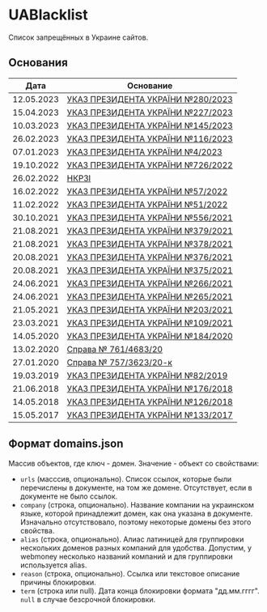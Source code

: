 # UABlacklist

Список запрещённых в Украине сайтов.

## Основания
| Дата       | Основание                                                                                 |
| ---------- | ----------------------------------------------------------------------------------------- |
| 12.05.2023 | [УКАЗ ПРЕЗИДЕНТА УКРАЇНИ №280/2023](https://www.president.gov.ua/documents/2802023-46761) |
| 15.04.2023 | [УКАЗ ПРЕЗИДЕНТА УКРАЇНИ №227/2023](https://www.president.gov.ua/documents/2272023-46525) |
| 10.03.2023 | [УКАЗ ПРЕЗИДЕНТА УКРАЇНИ №145/2023](https://www.president.gov.ua/documents/1452023-46085) |
| 26.02.2023 | [УКАЗ ПРЕЗИДЕНТА УКРАЇНИ №116/2023](https://www.president.gov.ua/documents/1162023-45965) |
| 07.01.2023 | [УКАЗ ПРЕЗИДЕНТА УКРАЇНИ №4/2023](https://www.president.gov.ua/documents/42023-45517)     |
| 19.10.2022 | [УКАЗ ПРЕЗИДЕНТА УКРАЇНИ №726/2022](https://www.president.gov.ua/documents/7262022-44481) |
| 26.02.2022 | [НКРЗІ](https://nkrzi.gov.ua/index.php?r=site/index&pg=99&id=2249)                        |
| 16.02.2022 | [УКАЗ ПРЕЗИДЕНТА УКРАЇНИ №57/2022](https://www.president.gov.ua/documents/572022-41373)   |
| 11.02.2022 | [УКАЗ ПРЕЗИДЕНТА УКРАЇНИ №51/2022](https://www.president.gov.ua/documents/512022-41349)   |
| 30.10.2021 | [УКАЗ ПРЕЗИДЕНТА УКРАЇНИ №556/2021](https://www.president.gov.ua/documents/5562021-40497) |
| 21.08.2021 | [УКАЗ ПРЕЗИДЕНТА УКРАЇНИ №379/2021](https://www.president.gov.ua/documents/3792021-39757) |
| 21.08.2021 | [УКАЗ ПРЕЗИДЕНТА УКРАЇНИ №378/2021](https://www.president.gov.ua/documents/3782021-39753) |
| 20.08.2021 | [УКАЗ ПРЕЗИДЕНТА УКРАЇНИ №376/2021](https://www.president.gov.ua/documents/3762021-39745) |
| 20.08.2021 | [УКАЗ ПРЕЗИДЕНТА УКРАЇНИ №375/2021](https://www.president.gov.ua/documents/3752021-39741) |
| 24.06.2021 | [УКАЗ ПРЕЗИДЕНТА УКРАЇНИ №266/2021](https://www.president.gov.ua/documents/2662021-39265) |
| 24.06.2021 | [УКАЗ ПРЕЗИДЕНТА УКРАЇНИ №265/2021](https://www.president.gov.ua/documents/2652021-39261) |
| 21.05.2021 | [УКАЗ ПРЕЗИДЕНТА УКРАЇНИ №203/2021](https://www.president.gov.ua/documents/2032021-38949) |
| 23.03.2021 | [УКАЗ ПРЕЗИДЕНТА УКРАЇНИ №109/2021](https://www.president.gov.ua/documents/1092021-37481) |
| 14.05.2020 | [УКАЗ ПРЕЗИДЕНТА УКРАЇНИ №184/2020](https://www.president.gov.ua/documents/1842020-33629) |
| 13.02.2020 | [Cправа № 761/4683/20](https://nkrzi.gov.ua/index.php?r=site/index&pg=99&id=1876)         |
| 27.01.2020 | [Cправа № 757/3623/20-к](https://nkrzi.gov.ua/index.php?r=site/index&pg=99&id=1870)       |
| 19.03.2019 | [УКАЗ ПРЕЗИДЕНТА УКРАЇНИ №82/2019](https://www.president.gov.ua/documents/822019-26290)   |
| 21.06.2018 | [УКАЗ ПРЕЗИДЕНТА УКРАЇНИ №176/2018](https://www.president.gov.ua/documents/1762018-24362) |
| 14.05.2018 | [УКАЗ ПРЕЗИДЕНТА УКРАЇНИ №126/2018](https://www.president.gov.ua/documents/1262018-24150) |
| 15.05.2017 | [УКАЗ ПРЕЗИДЕНТА УКРАЇНИ №133/2017](https://www.president.gov.ua/documents/1332017-21850) |

## Формат domains.json

Массив объектов, где ключ - домен. Значение - объект со свойствами:

- `urls` (масссив, опционально). Список ссылок, которые были перечислены в документе, на том же домене. Отсутствует, 
  если в документе не было ссылок.
- `company` (строка, опционально). Название компании на украинском языке, которой принадлежит домен, как она указана в 
  документе. Изначально отсутствовало, поэтому некоторые домены без этого свойства.
- `alias` (строка, опционально). Алиас латиницей для группировки нескольких доменов разных компаний для удобства. 
  Допустим, у webmoney несколько названий компаний и для группировки используется alias.   
- `reason` (строка, опционально). Ссылка или текстовое описание причины блокировки.
- `term` (строка или null). Дата конца блокировки формата "дд.мм.гггг". `null` в случае безсрочной блокировки.

